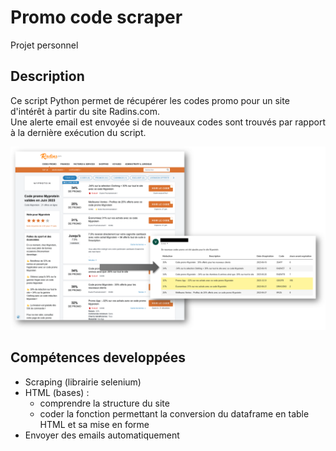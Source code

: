 # Promo code scraper
Projet personnel

## Description
Ce script Python permet de récupérer les codes promo pour un site d'intérêt à partir du site Radins.com.<br>
Une alerte email est envoyée si de nouveaux codes sont trouvés par rapport à la dernière exécution du script.

<img src="imgs/scraper_img.png"/>

## Compétences developpées
* Scraping (librairie selenium)
* HTML (bases) :
    * comprendre la structure du site
    * coder la fonction permettant la conversion du dataframe en table HTML et sa mise en forme
* Envoyer des emails automatiquement